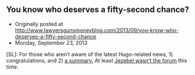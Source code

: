 ## You know who deserves a fifty-second chance?

 * Originally posted at http://www.lawyersgunsmoneyblog.com/2013/09/you-know-who-deserves-a-fifty-second-chance
 * Monday, September 23, 2013

[SL]: For those who aren’t aware of the latest Hugo-related news, 1) congratulations, and 2) [a summary.](http://studentactivism.net/2013/09/10/hugo-schwyzer-throws-his-students-under-a-bus/) At least [Jezebel wasn’t the forum](http://tigerbeatdown.com/2012/01/12/hugo-schwyzer-wants-to-jizz-on-the-face-of-feminism-but-not-why-you%!E(MISSING)2%99d-think/) this time.